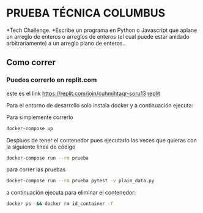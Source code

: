 # PRUEBA TÉCNICA COLUMBUS

*Tech Challenge.
*Escribe un programa en Python o Javascript que aplane un arreglo de enteros o arreglos de enteros (el cual puede estar anidado arbitrariamente) a un arreglo plano de enteros..

## Como correr

### Puedes correrlo en replit.com

este es el link
https://replit.com/join/cuhmjhtaqr-soru13
[replit](https://replit.com/join/cuhmjhtaqr-soru13)

Para el entorno de desarrollo solo instala docker y a continuación ejecuta:

Para simplemente correrlo

```bash
docker-compose up
```

Despiues de tener el contenedor pues ejecutarlo las veces que quieras con la siguiente línea de código

```bash
docker-compose run --rm prueba
```

para correr las pruebas

```bash
docker-compose run --rm prueba pytest -v plain_data.py
```

a continuación ejecuta para eliminar el contenedor:

```bash
docker ps  && docker rm id_container -f
```
